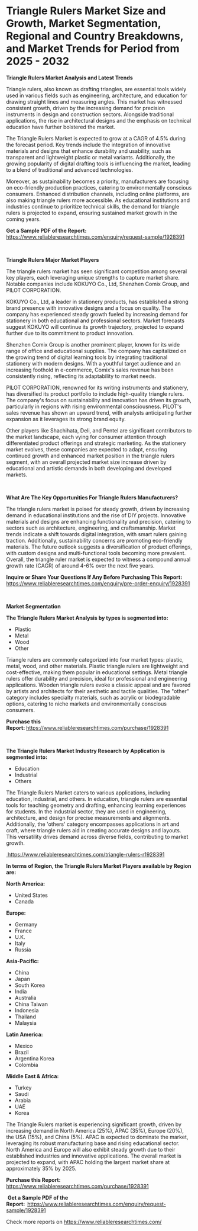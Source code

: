 <p><h1>Triangle Rulers Market Size and Growth, Market Segmentation, Regional and Country Breakdowns, and Market Trends for Period from 2025 -  2032</h1></p><p><strong>Triangle Rulers Market Analysis and Latest Trends</strong></p>
<p><p>Triangle rulers, also known as drafting triangles, are essential tools widely used in various fields such as engineering, architecture, and education for drawing straight lines and measuring angles. This market has witnessed consistent growth, driven by the increasing demand for precision instruments in design and construction sectors. Alongside traditional applications, the rise in architectural designs and the emphasis on technical education have further bolstered the market.</p><p>The Triangle Rulers Market is expected to grow at a CAGR of 4.5% during the forecast period. Key trends include the integration of innovative materials and designs that enhance durability and usability, such as transparent and lightweight plastic or metal variants. Additionally, the growing popularity of digital drafting tools is influencing the market, leading to a blend of traditional and advanced technologies. </p><p>Moreover, as sustainability becomes a priority, manufacturers are focusing on eco-friendly production practices, catering to environmentally conscious consumers. Enhanced distribution channels, including online platforms, are also making triangle rulers more accessible. As educational institutions and industries continue to prioritize technical skills, the demand for triangle rulers is projected to expand, ensuring sustained market growth in the coming years.</p></p>
<p><strong>Get a Sample PDF of the Report:&nbsp;</strong> <a href="https://www.reliableresearchtimes.com/enquiry/request-sample/1928391?utm_campaign=2267&utm_medium=2&utm_source=Github&utm_content=ia&utm_term=05042025&utm_id=triangle-rulers">https://www.reliableresearchtimes.com/enquiry/request-sample/1928391</a></p>
<p>&nbsp;</p>
<p><strong>Triangle Rulers Major Market Players</strong></p>
<p><p>The triangle rulers market has seen significant competition among several key players, each leveraging unique strengths to capture market share. Notable companies include KOKUYO Co., Ltd, Shenzhen Comix Group, and PILOT CORPORATION.</p><p>KOKUYO Co., Ltd, a leader in stationery products, has established a strong brand presence with innovative designs and a focus on quality. The company has experienced steady growth fueled by increasing demand for stationery in both educational and professional sectors. Market forecasts suggest KOKUYO will continue its growth trajectory, projected to expand further due to its commitment to product innovation.</p><p>Shenzhen Comix Group is another prominent player, known for its wide range of office and educational supplies. The company has capitalized on the growing trend of digital learning tools by integrating traditional stationery with modern designs. With a youthful target audience and an increasing foothold in e-commerce, Comix's sales revenue has been consistently rising, reflecting its adaptability to market needs.</p><p>PILOT CORPORATION, renowned for its writing instruments and stationery, has diversified its product portfolio to include high-quality triangle rulers. The company's focus on sustainability and innovation has driven its growth, particularly in regions with rising environmental consciousness. PILOT's sales revenue has shown an upward trend, with analysts anticipating further expansion as it leverages its strong brand equity.</p><p>Other players like Shachihata, Deli, and Pentel are significant contributors to the market landscape, each vying for consumer attention through differentiated product offerings and strategic marketing. As the stationery market evolves, these companies are expected to adapt, ensuring continued growth and enhanced market position in the triangle rulers segment, with an overall projected market size increase driven by educational and artistic demands in both developing and developed markets.</p></p>
<p>&nbsp;</p>
<p><strong>What Are The Key Opportunities For Triangle Rulers Manufacturers?</strong></p>
<p><p>The triangle rulers market is poised for steady growth, driven by increasing demand in educational institutions and the rise of DIY projects. Innovative materials and designs are enhancing functionality and precision, catering to sectors such as architecture, engineering, and craftsmanship. Market trends indicate a shift towards digital integration, with smart rulers gaining traction. Additionally, sustainability concerns are promoting eco-friendly materials. The future outlook suggests a diversification of product offerings, with custom designs and multi-functional tools becoming more prevalent. Overall, the triangle ruler market is expected to witness a compound annual growth rate (CAGR) of around 4-6% over the next five years.</p></p>
<p><strong>Inquire or Share Your Questions If Any Before Purchasing This Report:</strong> <a href="https://www.reliableresearchtimes.com/enquiry/pre-order-enquiry/1928391?utm_campaign=2267&utm_medium=2&utm_source=Github&utm_content=ia&utm_term=05042025&utm_id=triangle-rulers">https://www.reliableresearchtimes.com/enquiry/pre-order-enquiry/1928391</a></p>
<p>&nbsp;</p>
<p><strong>Market Segmentation</strong></p>
<p><strong>The Triangle Rulers Market Analysis by types is segmented into:</strong></p>
<p><ul><li>Plastic</li><li>Metal</li><li>Wood</li><li>Other</li></ul></p>
<p><p>Triangle rulers are commonly categorized into four market types: plastic, metal, wood, and other materials. Plastic triangle rulers are lightweight and cost-effective, making them popular in educational settings. Metal triangle rulers offer durability and precision, ideal for professional and engineering applications. Wooden triangle rulers evoke a classic appeal and are favored by artists and architects for their aesthetic and tactile qualities. The "other" category includes specialty materials, such as acrylic or biodegradable options, catering to niche markets and environmentally conscious consumers.</p></p>
<p><strong>Purchase this Report:&nbsp;</strong><a href="https://www.reliableresearchtimes.com/purchase/1928391?utm_campaign=2267&utm_medium=2&utm_source=Github&utm_content=ia&utm_term=05042025&utm_id=triangle-rulers">https://www.reliableresearchtimes.com/purchase/1928391</a></p>
<p>&nbsp;</p>
<p><strong>The Triangle Rulers Market Industry Research by Application is segmented into:</strong></p>
<p><ul><li>Education</li><li>Industrial</li><li>Others</li></ul></p>
<p><p>The Triangle Rulers Market caters to various applications, including education, industrial, and others. In education, triangle rulers are essential tools for teaching geometry and drafting, enhancing learning experiences for students. In the industrial sector, they are used in engineering, architecture, and design for precise measurements and alignments. Additionally, the 'others' category encompasses applications in art and craft, where triangle rulers aid in creating accurate designs and layouts. This versatility drives demand across diverse fields, contributing to market growth.</p></p>
<p><a href="https://www.reliableresearchtimes.com/triangle-rulers-r1928391?utm_campaign=2267&utm_medium=2&utm_source=Github&utm_content=ia&utm_term=05042025&utm_id=triangle-rulers">&nbsp;https://www.reliableresearchtimes.com/triangle-rulers-r1928391</a></p>
<p><strong>In terms of Region, the Triangle Rulers Market Players available by Region are:</strong></p>
<p>
    <p> <strong> North America: </strong>
        <ul>
            <li>United States</li>
            <li>Canada</li>
        </ul>
        </p> 
    <p> <strong> Europe: </strong>
        <ul>
            <li>Germany</li>
            <li>France</li>
            <li>U.K.</li>
            <li>Italy</li>
            <li>Russia</li>
        </ul>
        </p> 
    <p> <strong> Asia-Pacific: </strong>
        <ul>
            <li>China</li>
            <li>Japan</li>
            <li>South Korea</li>
            <li>India</li>
            <li>Australia</li>
            <li>China Taiwan</li>
            <li>Indonesia</li>
            <li>Thailand</li>
            <li>Malaysia</li>
        </ul>
        </p> 
    <p> <strong> Latin America: </strong>
        <ul>
            <li>Mexico</li>
            <li>Brazil</li>
            <li>Argentina Korea</li>
            <li>Colombia</li>
        </ul>
        </p> 
    <p> <strong> Middle East & Africa: </strong>
        <ul>
            <li>Turkey</li>
            <li>Saudi</li>
            <li>Arabia</li>
            <li>UAE</li>
            <li>Korea</li>
        </ul>
    </p>
    </p>
<p><p>The Triangle Rulers market is experiencing significant growth, driven by increasing demand in North America (25%), APAC (35%), Europe (20%), the USA (15%), and China (5%). APAC is expected to dominate the market, leveraging its robust manufacturing base and rising educational sector. North America and Europe will also exhibit steady growth due to their established industries and innovative applications. The overall market is projected to expand, with APAC holding the largest market share at approximately 35% by 2025.</p></p>
<p><strong>Purchase this Report: </strong><a href="https://www.reliableresearchtimes.com/purchase/1928391?utm_campaign=2267&utm_medium=2&utm_source=Github&utm_content=ia&utm_term=05042025&utm_id=triangle-rulers">https://www.reliableresearchtimes.com/purchase/1928391</a></p>
<p>&nbsp;<strong>Get a Sample PDF of the Report:&nbsp;&nbsp;</strong><a href="https://www.reliableresearchtimes.com/enquiry/request-sample/1928391?utm_campaign=2267&utm_medium=2&utm_source=Github&utm_content=ia&utm_term=05042025&utm_id=triangle-rulers">https://www.reliableresearchtimes.com/enquiry/request-sample/1928391</a></p>
<p><strong></strong></p>
<p>Check more reports on <a href="https://www.reliableresearchtimes.com/?utm_campaign=2267&utm_medium=2&utm_source=Github&utm_content=ia&utm_term=05042025&utm_id=triangle-rulers">https://www.reliableresearchtimes.com/</a></p>